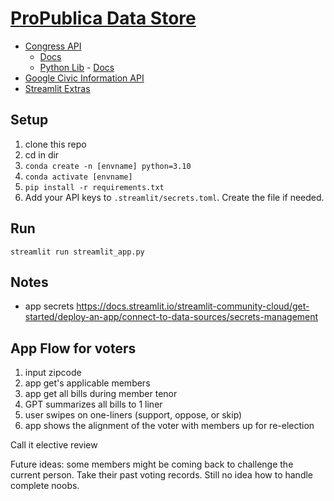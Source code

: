 # [ProPublica Data Store](https://www.propublica.org/datastore/apis)
- [Congress API](https://www.propublica.org/datastore/api/propublica-congress-api)
    - [Docs](https://projects.propublica.org/api-docs/congress-api/)
    - [Python Lib](https://github.com/eyeseast/propublica-congress) - [Docs](https://propublica-congress.readthedocs.io/en/latest/)
- [Google Civic Information API](https://developers.google.com/civic-information/docs/v2)
- [Streamlit Extras](https://github.com/arnaudmiribel/streamlit-extras)

## Setup
1. clone this repo
1. cd in dir
1. `conda create -n [envname] python=3.10`
1. `conda activate [envname]`
1. `pip install -r requirements.txt`
1. Add your API keys to `.streamlit/secrets.toml`. Create the file if needed.

## Run
`streamlit run streamlit_app.py`

## Notes
- app secrets https://docs.streamlit.io/streamlit-community-cloud/get-started/deploy-an-app/connect-to-data-sources/secrets-management

## App Flow for voters
1. input zipcode
1. app get's applicable members
1. app get all bills during member tenor
1. GPT summarizes all bills to 1 liner
1. user swipes on one-liners (support, oppose, or skip)
1. app shows the alignment of the voter with members up for re-election

Call it elective review

Future ideas: some members might be coming back to challenge the current person. Take their past voting records. Still no idea how to handle complete noobs.